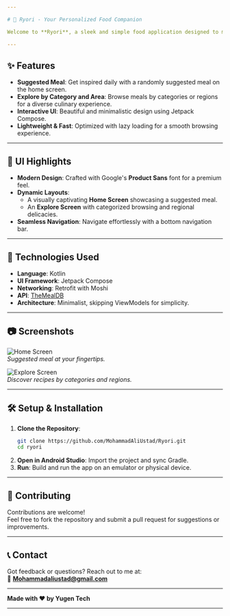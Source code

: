 ```yaml
---

# 🌸 Ryori - Your Personalized Food Companion

Welcome to **Ryori**, a sleek and simple food application designed to make exploring and discovering meals effortless and delightful. Powered by **TheMealDB API**, Ryori serves as your gateway to a world of delicious recipes and meal inspirations.

---
```


## ✨ Features

- **Suggested Meal**: Get inspired daily with a randomly suggested meal on the home screen.
- **Explore by Category and Area**: Browse meals by categories or regions for a diverse culinary experience.
- **Interactive UI**: Beautiful and minimalistic design using Jetpack Compose.
- **Lightweight & Fast**: Optimized with lazy loading for a smooth browsing experience.

---

## 🎨 UI Highlights

- **Modern Design**: Crafted with Google's **Product Sans** font for a premium feel.
- **Dynamic Layouts**:
  - A visually captivating **Home Screen** showcasing a suggested meal.
  - An **Explore Screen** with categorized browsing and regional delicacies.
- **Seamless Navigation**: Navigate effortlessly with a bottom navigation bar.

---

## 🚀 Technologies Used

- **Language**: Kotlin  
- **UI Framework**: Jetpack Compose  
- **Networking**: Retrofit with Moshi  
- **API**: [TheMealDB](https://www.themealdb.com/)  
- **Architecture**: Minimalist, skipping ViewModels for simplicity.  

---

## 📷 Screenshots

![Home Screen](https://via.placeholder.com/400x300?text=Home+Screen)  
*Suggested meal at your fingertips.*

![Explore Screen](https://via.placeholder.com/400x300?text=Explore+Screen)  
*Discover recipes by categories and regions.*

---

## 🛠️ Setup & Installation

1. **Clone the Repository**:
   ```bash
   git clone https://github.com/MohammadAliUstad/Ryori.git
   cd ryori
   ```
2. **Open in Android Studio**: Import the project and sync Gradle.  
3. **Run**: Build and run the app on an emulator or physical device.  

---

## 🌟 Contributing

Contributions are welcome!  
Feel free to fork the repository and submit a pull request for suggestions or improvements.  
 
---

## 📞 Contact

Got feedback or questions? Reach out to me at:  
📧 **Mohammadaliustad@gmail.com**

---

**Made with ❤️ by Yugen Tech**

--- 
